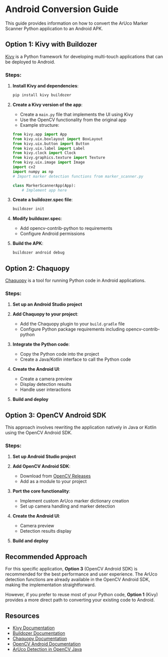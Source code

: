 # Android Conversion Guide

This guide provides information on how to convert the ArUco Marker Scanner Python application to an Android APK.

## Option 1: Kivy with Buildozer

[Kivy](https://kivy.org/) is a Python framework for developing multi-touch applications that can be deployed to Android.

### Steps:

1. **Install Kivy and dependencies**:
   ```bash
   pip install kivy buildozer
   ```

2. **Create a Kivy version of the app**:
   - Create a `main.py` file that implements the UI using Kivy
   - Use the OpenCV functionality from the original app
   - Example structure:
   
   ```python
   from kivy.app import App
   from kivy.uix.boxlayout import BoxLayout
   from kivy.uix.button import Button
   from kivy.uix.label import Label
   from kivy.clock import Clock
   from kivy.graphics.texture import Texture
   from kivy.uix.image import Image
   import cv2
   import numpy as np
   # Import marker detection functions from marker_scanner.py
   
   class MarkerScannerApp(App):
       # Implement app here
   ```

3. **Create a buildozer.spec file**:
   ```bash
   buildozer init
   ```

4. **Modify buildozer.spec**:
   - Add opencv-contrib-python to requirements
   - Configure Android permissions

5. **Build the APK**:
   ```bash
   buildozer android debug
   ```

## Option 2: Chaquopy

[Chaquopy](https://chaquo.com/chaquopy/) is a tool for running Python code in Android applications.

### Steps:

1. **Set up an Android Studio project**

2. **Add Chaquopy to your project**:
   - Add the Chaquopy plugin to your `build.gradle` file
   - Configure Python package requirements including opencv-contrib-python

3. **Integrate the Python code**:
   - Copy the Python code into the project
   - Create a Java/Kotlin interface to call the Python code

4. **Create the Android UI**:
   - Create a camera preview
   - Display detection results
   - Handle user interactions

5. **Build and deploy**

## Option 3: OpenCV Android SDK

This approach involves rewriting the application natively in Java or Kotlin using the OpenCV Android SDK.

### Steps:

1. **Set up Android Studio project**

2. **Add OpenCV Android SDK**:
   - Download from [OpenCV Releases](https://opencv.org/releases/)
   - Add as a module to your project

3. **Port the core functionality**:
   - Implement custom ArUco marker dictionary creation
   - Set up camera handling and marker detection

4. **Create the Android UI**:
   - Camera preview
   - Detection results display

5. **Build and deploy**

## Recommended Approach

For this specific application, **Option 3** (OpenCV Android SDK) is recommended for the best performance and user experience. The ArUco detection functions are already available in the OpenCV Android SDK, making the implementation straightforward.

However, if you prefer to reuse most of your Python code, **Option 1** (Kivy) provides a more direct path to converting your existing code to Android.

## Resources

- [Kivy Documentation](https://kivy.org/doc/stable/)
- [Buildozer Documentation](https://buildozer.readthedocs.io/)
- [Chaquopy Documentation](https://chaquo.com/chaquopy/doc/)
- [OpenCV Android Documentation](https://docs.opencv.org/master/d0/d0c/tutorial_android_dev_intro.html)
- [ArUco Detection in OpenCV Java](https://docs.opencv.org/master/d5/dae/tutorial_aruco_detection.html) 